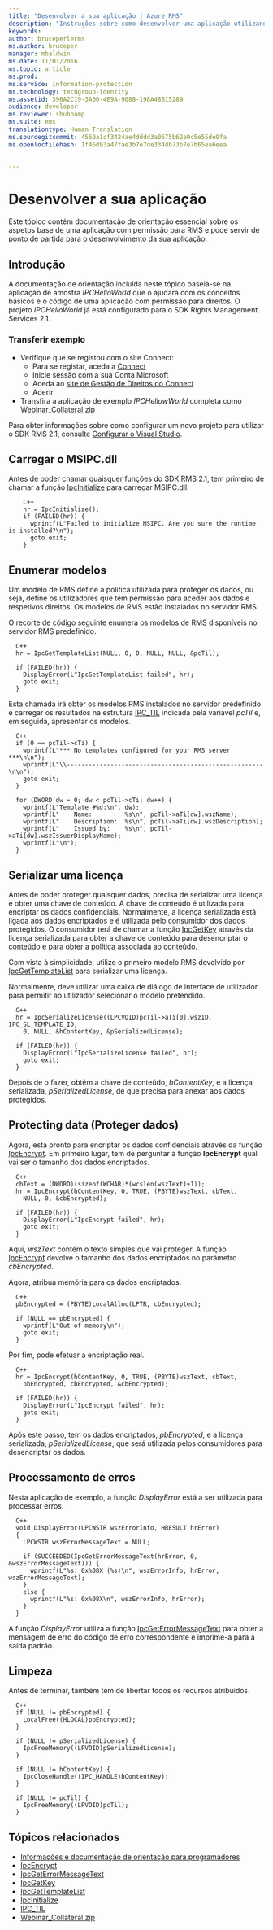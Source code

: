 ```yaml
---
title: "Desenvolver a sua aplicação | Azure RMS"
description: "Instruções sobre como desenvolver uma aplicação utilizando o SDK RMS 2.1."
keywords: 
author: bruceperlerms
ms.author: bruceper
manager: mbaldwin
ms.date: 11/01/2016
ms.topic: article
ms.prod: 
ms.service: information-protection
ms.technology: techgroup-identity
ms.assetid: 396A2C19-3A00-4E9A-9088-198A48B15289
audience: developer
ms.reviewer: shubhamp
ms.suite: ems
translationtype: Human Translation
ms.sourcegitcommit: 4560a1cf3424ae4dddd3a0675b62e9c5e55de9fa
ms.openlocfilehash: 1f46d93a47fae3b7e7de334db73b7e7b65ea6eea


---
```


# <a name="developing-your-application"></a>Desenvolver a sua aplicação

Este tópico contém documentação de orientação essencial sobre os aspetos base de uma aplicação com permissão para RMS e pode servir de ponto de partida para o desenvolvimento da sua aplicação.

## <a name="introduction"></a>Introdução

A documentação de orientação incluída neste tópico baseia-se na aplicação de amostra *IPCHelloWorld* que o ajudará com os conceitos básicos e o código de uma aplicação com permissão para direitos. O projeto *IPCHelloWorld* já está configurado para o SDK Rights Management Services 2.1.

### <a name="download-sample"></a>Transferir exemplo
- Verifique que se registou com o site Connect:
  - Para se registar, aceda a [Connect](http://connect.microsoft.com)
  - Inicie sessão com a sua Conta Microsoft
  - Aceda ao [site de Gestão de Direitos do Connect](https://connect.microsoft.com/site1170)
  - Aderir 
- Transfira a aplicação de exemplo *IPCHellowWorld* completa como [Webinar_Collateral.zip](https://connect.microsoft.com/site1170/Downloads/DownloadDetails.aspx?DownloadID=42440)

Para obter informações sobre como configurar um novo projeto para utilizar o SDK RMS 2.1, consulte [Configurar o Visual Studio](how-to-configure-a-visual-studio-project-to-use-the-ad-rms-sdk-2-0.md).



## <a name="loading-msipcdll"></a>Carregar o MSIPC.dll

Antes de poder chamar quaisquer funções do SDK RMS 2.1, tem primeiro de chamar a função [IpcInitialize](https://msdn.microsoft.com/library/jj127295.aspx) para carregar MSIPC.dll.

        C++
        hr = IpcInitialize();
        if (FAILED(hr)) {
          wprintf(L"Failed to initialize MSIPC. Are you sure the runtime is installed?\n");
          goto exit;
        }

## <a name="enumerating-templates"></a>Enumerar modelos

Um modelo de RMS define a política utilizada para proteger os dados, ou seja, define os utilizadores que têm permissão para aceder aos dados e respetivos direitos. Os modelos de RMS estão instalados no servidor RMS.

O recorte de código seguinte enumera os modelos de RMS disponíveis no servidor RMS predefinido.

      C++
      hr = IpcGetTemplateList(NULL, 0, 0, NULL, NULL, &pcTil);

      if (FAILED(hr)) {
        DisplayError(L"IpcGetTemplateList failed", hr);
        goto exit;
      }

Esta chamada irá obter os modelos RMS instalados no servidor predefinido e carregar os resultados na estrutura [IPC_TIL](https://msdn.microsoft.com/library/hh535283.aspx) indicada pela variável *pcTil* e, em seguida, apresentar os modelos.

      C++
      if (0 == pcTil->cTi) {
        wprintf(L"*** No templates configured for your RMS server ***\n\n");
        wprintf(L"\\------------------------------------------------------\n\n");
        goto exit;
      }

      for (DWORD dw = 0; dw < pcTil->cTi; dw++) {
        wprintf(L"Template #%d:\n", dw);
        wprintf(L"    Name:         %s\n", pcTil->aTi[dw].wszName);
        wprintf(L"    Description:  %s\n", pcTil->aTi[dw].wszDescription);
        wprintf(L"    Issued by:    %s\n", pcTil->aTi[dw].wszIssuerDisplayName);
        wprintf(L"\n");
      }

## <a name="serializing-a-license"></a>Serializar uma licença

Antes de poder proteger quaisquer dados, precisa de serializar uma licença e obter uma chave de conteúdo. A chave de conteúdo é utilizada para encriptar os dados confidenciais. Normalmente, a licença serializada está ligada aos dados encriptados e é utilizada pelo consumidor dos dados protegidos. O consumidor terá de chamar a função [IpcGetKey](https://msdn.microsoft.com/library/hh535263.aspx) através da licença serializada para obter a chave de conteúdo para desencriptar o conteúdo e para obter a política associada ao conteúdo.

Com vista à simplicidade, utilize o primeiro modelo RMS devolvido por [IpcGetTemplateList](https://msdn.microsoft.com/library/hh535267.aspx) para serializar uma licença.

Normalmente, deve utilizar uma caixa de diálogo de interface de utilizador para permitir ao utilizador selecionar o modelo pretendido.

      C++
      hr = IpcSerializeLicense((LPCVOID)pcTil->aTi[0].wszID, IPC_SL_TEMPLATE_ID,
        0, NULL, &hContentKey, &pSerializedLicense);

      if (FAILED(hr)) {
        DisplayError(L"IpcSerializeLicense failed", hr);
        goto exit;
      }

Depois de o fazer, obtém a chave de conteúdo, *hContentKey*, e a licença serializada, *pSerializedLicense*, de que precisa para anexar aos dados protegidos.


## <a name="protecting-data"></a>Protecting data (Proteger dados)

Agora, está pronto para encriptar os dados confidenciais através da função [IpcEncrypt](https://msdn.microsoft.com/library/hh535259.aspx). Em primeiro lugar, tem de perguntar à função **IpcEncrypt** qual vai ser o tamanho dos dados encriptados.

      C++
      cbText = (DWORD)(sizeof(WCHAR)*(wcslen(wszText)+1));
      hr = IpcEncrypt(hContentKey, 0, TRUE, (PBYTE)wszText, cbText,
        NULL, 0, &cbEncrypted);

      if (FAILED(hr)) {
        DisplayError(L"IpcEncrypt failed", hr);
        goto exit;
      }

Aqui, *wszText* contém o texto simples que vai proteger. A função [IpcEncrypt](https://msdn.microsoft.com/library/hh535259.aspx) devolve o tamanho dos dados encriptados no parâmetro *cbEncrypted*.

Agora, atribua memória para os dados encriptados.

      C++
      pbEncrypted = (PBYTE)LocalAlloc(LPTR, cbEncrypted);

      if (NULL == pbEncrypted) {
        wprintf(L"Out of memory\n");
        goto exit;
      }

Por fim, pode efetuar a encriptação real.

      C++
      hr = IpcEncrypt(hContentKey, 0, TRUE, (PBYTE)wszText, cbText,
        pbEncrypted, cbEncrypted, &cbEncrypted);

      if (FAILED(hr)) {
        DisplayError(L"IpcEncrypt failed", hr);
        goto exit;
      }

Após este passo, tem os dados encriptados, *pbEncrypted*, e a licença serializada, *pSerializedLicense*, que será utilizada pelos consumidores para desencriptar os dados.

## <a name="error-handling"></a>Processamento de erros

Nesta aplicação de exemplo, a função *DisplayError* está a ser utilizada para processar erros.

      C++
      void DisplayError(LPCWSTR wszErrorInfo, HRESULT hrError)
      {
        LPCWSTR wszErrorMessageText = NULL;

        if (SUCCEEDED(IpcGetErrorMessageText(hrError, 0, &wszErrorMessageText))) {
          wprintf(L"%s: 0x%08X (%s)\n", wszErrorInfo, hrError, wszErrorMessageText);
        }
        else {
          wprintf(L"%s: 0x%08X\n", wszErrorInfo, hrError);
        }
      }

A função *DisplayError* utiliza a função [IpcGetErrorMessageText](https://msdn.microsoft.com/library/hh535261.aspx) para obter a mensagem de erro do código de erro correspondente e imprime-a para a saída padrão.

## <a name="cleaning-up"></a>Limpeza

Antes de terminar, também tem de libertar todos os recursos atribuídos.

      C++
      if (NULL != pbEncrypted) {
        LocalFree((HLOCAL)pbEncrypted);
      }

      if (NULL != pSerializedLicense) {
        IpcFreeMemory((LPVOID)pSerializedLicense);
      }

      if (NULL != hContentKey) {
        IpcCloseHandle((IPC_HANDLE)hContentKey);
      }

      if (NULL != pcTil) {
        IpcFreeMemory((LPVOID)pcTil);
      }

## <a name="related-topics"></a>Tópicos relacionados

- [Informações e documentação de orientação para programadores](developer-notes.md)
- [IpcEncrypt](https://msdn.microsoft.com/library/hh535259.aspx)
- [IpcGetErrorMessageText](https://msdn.microsoft.com/library/hh535261.aspx)
- [IpcGetKey](https://msdn.microsoft.com/library/hh535263.aspx)
- [IpcGetTemplateList](https://msdn.microsoft.com/library/hh535267.aspx)
- [IpcInitialize](https://msdn.microsoft.com/library/jj127295.aspx)
- [IPC_TIL](https://msdn.microsoft.com/library/hh535283.aspx)
- [Webinar_Collateral.zip](https://connect.microsoft.com/site1170/Downloads/DownloadDetails.aspx?DownloadID=42440)



<!--HONumber=Nov16_HO1-->


